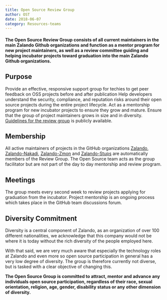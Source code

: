 ```yaml
---
title: Open Source Review Group
author: OST
date: 2018-06-07
category: Resources-teams
---
```


#### The Open Source Review Group consists of all current maintainers in the main Zalando Github organizations and function as a mentor program for new project maintainers, as well as a review committee guiding and helping incubator projects toward graduation into the main Zalando Github organizations. 

## Purpose
Provide an effective, responsive support group for techies to get peer feedback on OSS projects before and after publication
Help developers understand the security, compliance, and reputation risks around their open source projects during the entire project lifecycle.
Act as a mentorship program for new incubator projects to ensure they grow and mature. Ensure that the group of project maintainers grows in size and in diversity. [Guidelines for the review group]() is publicly available.

## Membership
All active maintainers of projects in the GitHub organizations [Zalando](https://github.com/zalando), [Zalando-Nakadi](https://github.com/zalando-nakadi), [Zalando-Zmon](https://github.com/zalando-zmon) and [Zalando-Stups](https://github.com/zalando-stups) are automatically members of the Review Group. The Open Source team acts as the group facilitator but are not part of the day to day mentorship and review program. 

## Meetings
The group meets every second week to review projects applying for graduation from the incubator. Project mentorship is an ongoing process which takes place in the GitHub team discussions forum.

## Diversity Commitment
Diversity is a central component of Zalando, as an organization of over 100 different nationalities, we acknowledge that this company would not be where it is today without the rich diversity of the people employed here. 

With that said, we are very much aware that especially the technology roles at Zalando and even more so open source participation in general has a very low degree of diversity. The group is therefore currently not diverse, but is tasked with a clear objective of changing this.   

**The Open Source Group is committed to attract, mentor and advance any individuals open source participation, regardless of their race, sexual orientation, religion, age, gender, disability status or any other dimension of diversity.** 





